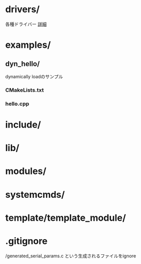 # drivers/
各種ドライバー
[詳細](./drivers/index.md)

# examples/
## dyn_hello/
dynamically loadのサンプル
### CMakeLists.txt
### hello.cpp


# include/

# lib/

# modules/

# systemcmds/

# template/template_module/

# .gitignore
/generated_serial_params.c
という生成されるファイルをignore